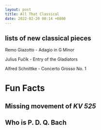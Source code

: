 ```yaml
---
layout: post
title: All That Classical
date: 2022-02-20 00:14 +0800
---
```



## lists of new classical pieces


Remo Giazotto - Adagio in G Minor

Julius Fučík - Entry of the Gladiators

Alfred Schnittke -  Concerto Grosso No. 1


# Fun Facts
## Missing movement of *KV 525*


## Who is **P. D. Q. Bach**
